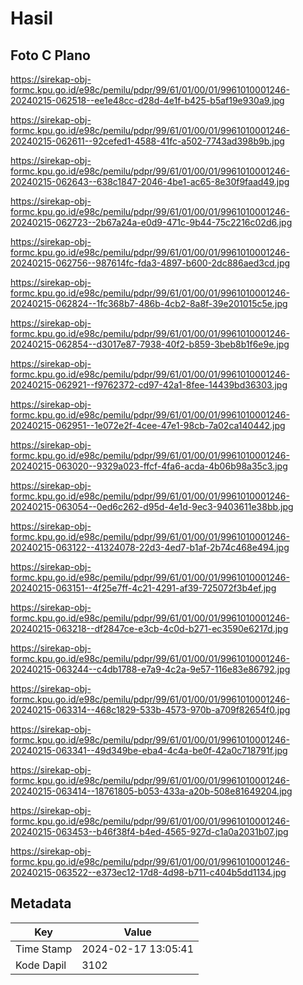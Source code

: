 # Hasil

## Foto C Plano

https://sirekap-obj-formc.kpu.go.id/e98c/pemilu/pdpr/99/61/01/00/01/9961010001246-20240215-062518--ee1e48cc-d28d-4e1f-b425-b5af19e930a9.jpg

https://sirekap-obj-formc.kpu.go.id/e98c/pemilu/pdpr/99/61/01/00/01/9961010001246-20240215-062611--92cefed1-4588-41fc-a502-7743ad398b9b.jpg

https://sirekap-obj-formc.kpu.go.id/e98c/pemilu/pdpr/99/61/01/00/01/9961010001246-20240215-062643--638c1847-2046-4be1-ac65-8e30f9faad49.jpg

https://sirekap-obj-formc.kpu.go.id/e98c/pemilu/pdpr/99/61/01/00/01/9961010001246-20240215-062723--2b67a24a-e0d9-471c-9b44-75c2216c02d6.jpg

https://sirekap-obj-formc.kpu.go.id/e98c/pemilu/pdpr/99/61/01/00/01/9961010001246-20240215-062756--987614fc-fda3-4897-b600-2dc886aed3cd.jpg

https://sirekap-obj-formc.kpu.go.id/e98c/pemilu/pdpr/99/61/01/00/01/9961010001246-20240215-062824--1fc368b7-486b-4cb2-8a8f-39e201015c5e.jpg

https://sirekap-obj-formc.kpu.go.id/e98c/pemilu/pdpr/99/61/01/00/01/9961010001246-20240215-062854--d3017e87-7938-40f2-b859-3beb8b1f6e9e.jpg

https://sirekap-obj-formc.kpu.go.id/e98c/pemilu/pdpr/99/61/01/00/01/9961010001246-20240215-062921--f9762372-cd97-42a1-8fee-14439bd36303.jpg

https://sirekap-obj-formc.kpu.go.id/e98c/pemilu/pdpr/99/61/01/00/01/9961010001246-20240215-062951--1e072e2f-4cee-47e1-98cb-7a02ca140442.jpg

https://sirekap-obj-formc.kpu.go.id/e98c/pemilu/pdpr/99/61/01/00/01/9961010001246-20240215-063020--9329a023-ffcf-4fa6-acda-4b06b98a35c3.jpg

https://sirekap-obj-formc.kpu.go.id/e98c/pemilu/pdpr/99/61/01/00/01/9961010001246-20240215-063054--0ed6c262-d95d-4e1d-9ec3-9403611e38bb.jpg

https://sirekap-obj-formc.kpu.go.id/e98c/pemilu/pdpr/99/61/01/00/01/9961010001246-20240215-063122--41324078-22d3-4ed7-b1af-2b74c468e494.jpg

https://sirekap-obj-formc.kpu.go.id/e98c/pemilu/pdpr/99/61/01/00/01/9961010001246-20240215-063151--4f25e7ff-4c21-4291-af39-725072f3b4ef.jpg

https://sirekap-obj-formc.kpu.go.id/e98c/pemilu/pdpr/99/61/01/00/01/9961010001246-20240215-063218--df2847ce-e3cb-4c0d-b271-ec3590e6217d.jpg

https://sirekap-obj-formc.kpu.go.id/e98c/pemilu/pdpr/99/61/01/00/01/9961010001246-20240215-063244--c4db1788-e7a9-4c2a-9e57-116e83e86792.jpg

https://sirekap-obj-formc.kpu.go.id/e98c/pemilu/pdpr/99/61/01/00/01/9961010001246-20240215-063314--468c1829-533b-4573-970b-a709f82654f0.jpg

https://sirekap-obj-formc.kpu.go.id/e98c/pemilu/pdpr/99/61/01/00/01/9961010001246-20240215-063341--49d349be-eba4-4c4a-be0f-42a0c718791f.jpg

https://sirekap-obj-formc.kpu.go.id/e98c/pemilu/pdpr/99/61/01/00/01/9961010001246-20240215-063414--18761805-b053-433a-a20b-508e81649204.jpg

https://sirekap-obj-formc.kpu.go.id/e98c/pemilu/pdpr/99/61/01/00/01/9961010001246-20240215-063453--b46f38f4-b4ed-4565-927d-c1a0a2031b07.jpg

https://sirekap-obj-formc.kpu.go.id/e98c/pemilu/pdpr/99/61/01/00/01/9961010001246-20240215-063522--e373ec12-17d8-4d98-b711-c404b5dd1134.jpg


## Metadata

| Key        | Value               |
| ---------- | ------------------- |
| Time Stamp | 2024-02-17 13:05:41 |
| Kode Dapil | 3102                |



